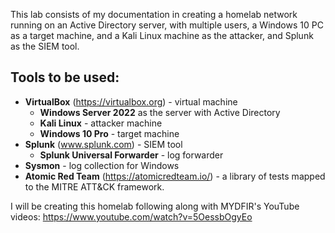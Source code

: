 This lab consists of my documentation in creating a homelab network running on an Active Directory server, with multiple users, a Windows 10 PC as a target machine, and a Kali Linux machine as the attacker, and Splunk as the SIEM tool.

## Tools to be used:
- **VirtualBox** (https://virtualbox.org) - virtual machine
	- **Windows Server 2022** as the server with Active Directory
	- **Kali Linux** - attacker machine
	- **Windows 10 Pro** - target machine
- **Splunk** (www.splunk.com) - SIEM tool
	- **Splunk Universal Forwarder** - log forwarder
- **Sysmon** - log collection for Windows
- **Atomic Red Team** (https://atomicredteam.io/) - a library of tests mapped to the MITRE ATT&CK framework. 

I will be creating this homelab following along with MYDFIR's YouTube videos: https://www.youtube.com/watch?v=5OessbOgyEo


